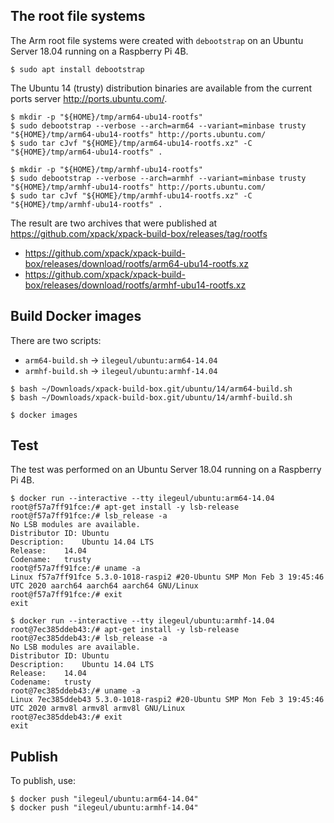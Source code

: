 
## The root file systems

The Arm root file systems were created with `debootstrap` on an Ubuntu Server
18.04 running on a Raspberry Pi 4B.

```console
$ sudo apt install debootstrap
```

The Ubuntu 14 (trusty) distribution binaries are available
from the current ports server http://ports.ubuntu.com/.

```console
$ mkdir -p "${HOME}/tmp/arm64-ubu14-rootfs"
$ sudo debootstrap --verbose --arch=arm64 --variant=minbase trusty "${HOME}/tmp/arm64-ubu14-rootfs" http://ports.ubuntu.com/
$ sudo tar cJvf "${HOME}/tmp/arm64-ubu14-rootfs.xz" -C "${HOME}/tmp/arm64-ubu14-rootfs" .
```

```console
$ mkdir -p "${HOME}/tmp/armhf-ubu14-rootfs"
$ sudo debootstrap --verbose --arch=armhf --variant=minbase trusty "${HOME}/tmp/armhf-ubu14-rootfs" http://ports.ubuntu.com/
$ sudo tar cJvf "${HOME}/tmp/armhf-ubu14-rootfs.xz" -C "${HOME}/tmp/armhf-ubu14-rootfs" .
```

The result are two archives that were published at
https://github.com/xpack/xpack-build-box/releases/tag/rootfs

- https://github.com/xpack/xpack-build-box/releases/download/rootfs/arm64-ubu14-rootfs.xz
- https://github.com/xpack/xpack-build-box/releases/download/rootfs/armhf-ubu14-rootfs.xz

## Build Docker images

There are two scripts:

- `arm64-build.sh` -> `ilegeul/ubuntu:arm64-14.04`
- `armhf-build.sh` -> `ilegeul/ubuntu:armhf-14.04`

```console
$ bash ~/Downloads/xpack-build-box.git/ubuntu/14/arm64-build.sh
$ bash ~/Downloads/xpack-build-box.git/ubuntu/14/armhf-build.sh

$ docker images
```

## Test

The test was performed on an Ubuntu Server 18.04 running on a Raspberry Pi 4B.

```console
$ docker run --interactive --tty ilegeul/ubuntu:arm64-14.04
root@f57a7ff91fce:/# apt-get install -y lsb-release
root@f57a7ff91fce:/# lsb_release -a
No LSB modules are available.
Distributor ID:	Ubuntu
Description:	Ubuntu 14.04 LTS
Release:	14.04
Codename:	trusty
root@f57a7ff91fce:/# uname -a
Linux f57a7ff91fce 5.3.0-1018-raspi2 #20-Ubuntu SMP Mon Feb 3 19:45:46 UTC 2020 aarch64 aarch64 aarch64 GNU/Linux
root@f57a7ff91fce:/# exit
exit
```

```console
$ docker run --interactive --tty ilegeul/ubuntu:armhf-14.04
root@7ec385ddeb43:/# apt-get install -y lsb-release
root@7ec385ddeb43:/# lsb_release -a
No LSB modules are available.
Distributor ID:	Ubuntu
Description:	Ubuntu 14.04 LTS
Release:	14.04
Codename:	trusty
root@7ec385ddeb43:/# uname -a
Linux 7ec385ddeb43 5.3.0-1018-raspi2 #20-Ubuntu SMP Mon Feb 3 19:45:46 UTC 2020 armv8l armv8l armv8l GNU/Linux
root@7ec385ddeb43:/# exit
exit
```

## Publish

To publish, use:

```console
$ docker push "ilegeul/ubuntu:arm64-14.04"
$ docker push "ilegeul/ubuntu:armhf-14.04"
```
